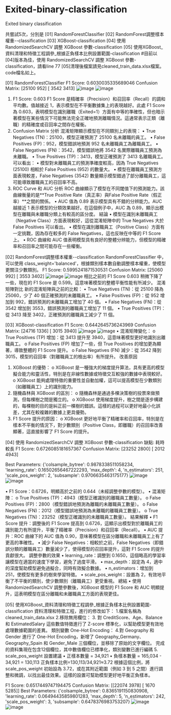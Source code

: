 # Exited-binary-classification
Exited binary classification

共嘗試5次，分別是
[01] RandomForestClassifier
[02] RandomForest調整樣本權重--classification
[03] XGBoost-classification
[04] 使用 RandomizedSearchCV 調整 XGBoost 參數-classification
[05] 使用XGBoost_資料清理和特徵工程調參_根據正負樣本比例設置範圍-classification
#目前以 [04]版本為佳，使用 RandomizedSearchCV 調整 XGBoost 參數-classification，請看line 77
[05]清理後檔案請見cleaned_train_data.xlsx檔案。code檔名如上。

[01] RandomForestClassifier
F1 Score: 0.6030035335689046
Confusion Matrix:
 [25100   952]
 [ 3542  3413] 
![image](https://github.com/user-attachments/assets/4cc36e3d-f55d-4f57-a81c-e8d3ea649c4b)
![image](https://github.com/user-attachments/assets/372a7e37-af94-4957-8cb3-e313db6b1f27)
1. F1 Score: 0.603
F1 Score 是精確率（Precision）和召回率（Recall）的調和平均數。值越接近 1，表示模型在不平衡數據集上的表現越好。此處 F1 Score 為 0.603，表明模型在識別離職（Exited=1）方面有中等的準確性，但也暗示著模型在某些情況下可能無法完全正確地預測離職情況。這通常表示正類（離職）的精確度或召回率之間存在權衡。
2. Confusion Matrix 分析
混淆矩陣顯示模型在不同類別上的表現：
•	True Negatives (TN)：25100，模型正確預測了 25100 名未離職的員工。
•	False Positives (FP)：952，模型錯誤地預測 952 名未離職員工為離職員工。
•	False Negatives (FN)：3542，模型錯誤地將 3542 名實際離職員工預測為未離職。
•	True Positives (TP)：3413，模型正確預測了 3413 名離職員工。
可以看出：
•	模型對未離職員工的預測準確度較高，因為 True Negatives (25100) 相較於 False Positives (952) 的數量大。
•	模型在離職員工預測方面表現較差，False Negatives (3542) 數量顯示模型錯過了部分離職員工，這可能導致離職員工的召回率不高。
3. ROC Curve 和 AUC 分析
ROC 曲線顯示了模型在不同閾值下的預測能力。該曲線衡量的是**True Positive Rate（真正率）與False Positive Rate（假正率）**之間的關係。
•	AUC 值為 0.89 表示模型具有不錯的分辨能力。AUC 越接近 1 表示模型的分類效果越好。在這個例子中，AUC 為 0.89，顯示出模型在離職與未離職分類上有較高的區分度。
結論
•	模型在識別未離職員工（Negative Class）方面表現較好，這從混淆矩陣中的 True Negatives 大於 False Positives 可以看出。
•	模型在識別離職員工（Positive Class）方面有一定挑戰，因為存在較多的 False Negatives，這也反映在中等的 F1 Score 上。
•	ROC 曲線和 AUC 值表明模型具有良好的整體分辨能力，但模型的精確率和召回率之間可能存在一些權衡。


[02] RandomForest調整樣本權重--classification
RandomForestClassifier 中，可以使用 class_weight='balanced'，根據類別樣本數自動調整樣本權重，使模型更關注少數類別。
F1 Score: 0.5995241871530531
Confusion Matrix:
 [25060   992]
 [ 3553  3402]
![image](https://github.com/user-attachments/assets/aeedcd10-cd44-47ae-bc09-1cee034c6732)
![image](https://github.com/user-attachments/assets/176639b6-6ec5-4ccf-98ef-22dd0664e8c3)
相比之前的 F1 Score 0.603 稍微下降了一些，現在的 F1 Score 是 0.599。這意味著模型的整體平衡性能有所減少。
混淆矩陣對比
新的混淆矩陣與之前的比較：
•	True Negatives (TN)：從 25100 降為 25060，少了 40 個正確預測的未離職員工。
•	False Positives (FP)：從 952 增加到 992，錯誤預測的未離職員工增加了 40 個。
•	False Negatives (FN)：從 3542 增加到 3553，錯誤預測的離職員工增加了 11 個。
•	True Positives (TP)：從 3413 降至 3402，正確預測的離職員工減少了 11 個。


[03] XGBoost-classification
F1 Score: 0.6442645736243969
Confusion Matrix:
 [24716  1336]
 [ 3015  3940]
![image](https://github.com/user-attachments/assets/6d1caf6b-79ac-4c07-b3ec-de85676996c9)
![image](https://github.com/user-attachments/assets/83373127-6ba0-4182-a326-55b70aeae74c)
•	混淆矩陣變化：
o	True Positives (TP) 增加：從 3413 提升至 3940，這意味著模型更好地識別出離職員工。
o	False Positives (FP) 增加了一些，但 True Positives 的增加更為顯著，導致整體的 F1 Score 提升。
o	False Negatives (FN) 減少：從 3542 降到 3015，模型的召回率（對離職員工的檢出率）有所提升。
改善原因
1.	XGBoost 的優勢：
o	XGBoost 是一種強大的梯度提升算法，具有更高的模型擬合能力和靈活性，特別是在非線性數據或特徵交互較強的數據中表現較好。
o	XGBoost 能夠處理特徵的重要性並自動加權，這可以提高模型在少數類別（如離職員工）上的識別能力。
2.	隨機森林與 XGBoost 的區別：
o	隨機森林是通過多棵決策樹的投票來做預測，但每棵樹之間是獨立的。
o	XGBoost 使用梯度提升，樹之間是逐步構建的，每棵樹的目的是糾正前一棵樹的錯誤。這樣的過程可以更好地最小化誤差，尤其在較複雜的數據上更具優勢。
3.	F1 Score 提升的原因：
o	XGBoost 更好地平衡了精確率和召回率，特別是在樣本不平衡的情況下，對少數類別（Positive Class，即離職）的召回率改善顯著，這直接影響了 F1 Score 的提升。

[04] 使用 RandomizedSearchCV 調整 XGBoost 參數-classification
缺點: 耗時較長
F1 Score: 0.6726085181657367
Confusion Matrix:
 [23252  2800]
 [ 2012  4943]

 Best Parameters: {'colsample_bytree': 0.9878338511058234, 'learning_rate': 0.16502656467222293, 'max_depth': 4, 'n_estimators': 251, 'scale_pos_weight': 2, 'subsample': 0.9706635463175177}
![image](https://github.com/user-attachments/assets/33470283-b787-470c-8195-0e4804ef14b6)
![image](https://github.com/user-attachments/assets/80547045-d069-4142-a55b-94098204f59e)

•	F1 Score：0.6726，明顯高於之前的 0.644（未經調整參數的模型）。
•	混淆矩陣：
o	True Positives (TP)：4943（模型正確識別的離職員工數量）。
o	False Positives (FP)：2800（模型錯誤地預測為離職的未離職員工數量）。
o	False Negatives (FN)：2012（模型錯誤地預測為未離職的離職員工數量）。
o	True Negatives (TN)：23252（模型正確識別的未離職員工數量）。
結果解釋
•	F1 Score 提升：調整後的 F1 Score 提高到 0.6726，這顯示出模型對於離職員工的識別能力有所提升，平衡了精確率（Precision）和召回率（Recall）。
•	AUC 提升：ROC 曲線下的 AUC 值為 0.90，意味著模型在區分離職和未離職員工上有了更高的準確性。
•	減少 False Negatives：相較於之前，False Negatives（即錯誤分類的離職員工）數量減少了，使得模型的召回率提升，這對 F1 Score 的提升貢獻很大。
調整參數的效果
•	learning_rate：調整到 0.1650，這個略高的學習率讓模型在適當的速度下學習，避免了過度平滑。
•	max_depth：設定為 4，適中的深度幫助模型避免過擬合，同時有效擬合數據。
•	n_estimators：增加到 251，使模型有更多的樹來學習特徵。
•	scale_pos_weight：設置為 2，有效地平衡了不平衡的類別，使少數類別（離職員工）更受重視。
總結
•	使用 RandomizedSearchCV 調整參數後，XGBoost 模型的 F1 Score 和 AUC 明顯提升，這表明模型在區分離職和未離職員工方面的表現更佳。


[05] 使用XGBoost_資料清理和特徵工程調參_根據正負樣本比例設置範圍-classification
資料清理和特徵工程，進行的修改如下：
1.檔案名稱為cleaned_train_data.xlsx
2.移除無用欄位：
3. 對 CreditScore、Age、Balance 和 EstimatedSalary 這些數值特徵進行了 Z-score 標準化，以幫助模型更有效地處理數據範圍的差異。
類別變數 One-Hot Encoding：
4.對 Geography 和 Gender 進行了 One-Hot Encoding，新增了 Geography_Germany、Geography_Spain 和 Gender_Male 三個欄位，並移除了原始的文字欄位。
完成的資料集現在包含12個欄位，其中數值欄位已標準化，類別變數已進行編碼
5. scale_pos_weight 設置建議
•  正樣本數量 = 34,921
•  負樣本數量 = 165,034 - 34,921 = 130,113
正負樣本比例=130,113/34,921≈3.72
根據這個比例，將 scale_pos_weight 初始設為 3.72，或在其附近範圍（例如 3 到 5 之間）進行調整和微調，以找出最佳效果。這樣的設置可幫助模型更好地平衡正負樣本。

F1 Score: 0.6517449747194475
Confusion Matrix:
 [[22074  3978]
 [ 1670  5285]]
Best Parameters: {'colsample_bytree': 0.8365191150830908, 'learning_rate': 0.06494435859801283, 'max_depth': 5, 'n_estimators': 242, 'scale_pos_weight': 3, 'subsample': 0.6478376983753207}
![image](https://github.com/user-attachments/assets/fb5dc167-4ba1-4a78-817d-e7992c44715b)
![image](https://github.com/user-attachments/assets/a239417e-9c8b-48d3-91ce-d6d8045a0058)




 

